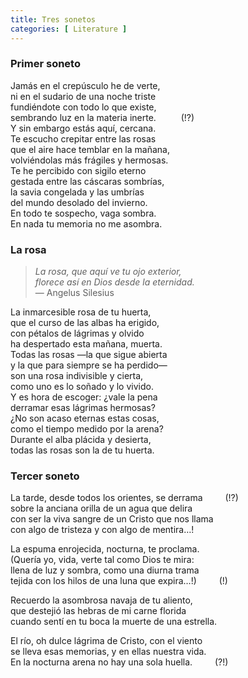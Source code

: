 ```yaml
---
title: Tres sonetos
categories: [ Literature ]
---
```


### Primer soneto

Jamás en el crepúsculo he de verte,<br>
ni en el sudario de una noche triste<br>
fundiéndote con todo lo que existe,<br>
sembrando luz en la materia inerte. &emsp; &emsp; (!?)<br>
Y sin embargo estás aquí, cercana.<br>
Te escucho crepitar entre las rosas<br>
que el aire hace temblar en la mañana,<br>
volviéndolas más frágiles y hermosas.<br>
Te he percibido con sigilo eterno<br>
gestada entre las cáscaras sombrías,<br>
la savia congelada y las umbrías<br>
del mundo desolado del invierno.<br>
En todo te sospecho, vaga sombra.<br>
En nada tu memoria no me asombra.<br>

### La rosa

>*La rosa, que aquí ve tu ojo exterior, <br>
florece así en Dios desde la eternidad.*<br>
— Angelus Silesius

La inmarcesible rosa de tu huerta,<br>
que el curso de las albas ha erigido,<br>
con pétalos de lágrimas y olvido<br>
ha despertado esta mañana, muerta.<br>
Todas las rosas —la que sigue abierta<br>
y la que para siempre se ha perdido—<br>
son una rosa indivisible y cierta,<br>
como uno es lo soñado y lo vivido.<br>
Y es hora de escoger: ¿vale la pena<br>
derramar esas lágrimas hermosas?<br>
¿No son acaso eternas estas cosas,<br>
como el tiempo medido por la arena?<br>
Durante el alba plácida y desierta,<br>
todas las rosas son la de tu huerta.<br>

### Tercer soneto

La tarde, desde todos los orientes, se derrama     &emsp; &emsp;(!?)<br>
sobre la anciana orilla de un agua que delira<br>
con ser la viva sangre de un Cristo que nos llama<br>
con algo de tristeza y con algo de mentira…!<br>

La espuma enrojecida, nocturna, te proclama.<br>
(Quería yo, vida, verte tal como Dios te mira:<br>
llena de luz y sombra, como una diurna trama<br>
tejida con los hilos de una luna que expira…!) &emsp;&emsp; (!) <br>

Recuerdo la asombrosa navaja de tu aliento,<br>
que destejió las hebras de mi carne florida<br>
cuando sentí en tu boca la muerte de una estrella.<br>

El río, oh dulce lágrima de Cristo, con el viento<br>
se lleva esas memorias, y en ellas nuestra vida.<br>
En la nocturna arena no hay una sola huella. &emsp;&emsp; (?!)
